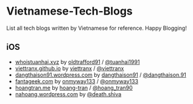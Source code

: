 # Vietnamese-Tech-Blogs
List all tech blogs written by Vietnamese for reference. Happy Blogging!

## iOS

- [whoistuanhai.xyz](http://whoistuanhai.xyz) by [oldtrafford91](https://www.github.com/oldtrafford91) / [@tuanhai1991](https://www.facebook.com/tuanhai1991)
- [viettranx.github.io](http://viettranx.github.io) by [viettranx](https://github.com/viettranx) / [@viettranx](https://www.facebook.com/viettranx)
- [dangthaison91.wordpress.com](https://dangthaison91.wordpress.com/) by [dangthaison91](https://github.com/dangthaison91) / [@dangthaison.91](https://www.facebook.com/dangthaison.91)
- [fantageek.com](http://fantageek.com) by [onmyway133](https://github.com/onmyway133) / [@onmyway133](https://twitter.com/onmyway133)
- [hoangtran.me](http://hoangtran.me/) by [hoang-tran](https://github.com/hoang-tran) / [@hoang_tran90](https://twitter.com/hoang_tran90)
- [nahoang.wordpress.com](https://nahoang.wordpress.com/) by [@death.shiva](https://www.facebook.com/death.shiva)

